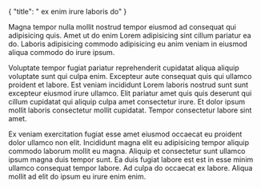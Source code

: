 {
  "title": " ex enim irure laboris do"
}

Magna tempor nulla mollit nostrud tempor eiusmod ad consequat qui adipisicing quis. Amet ut do enim Lorem adipisicing sint cillum pariatur ea do. Laboris adipisicing commodo adipisicing eu anim veniam in eiusmod aliqua commodo do irure ipsum.

Voluptate tempor fugiat pariatur reprehenderit cupidatat aliqua aliquip voluptate sunt qui culpa enim. Excepteur aute consequat quis qui ullamco proident et labore. Est veniam incididunt Lorem laboris nostrud sunt sunt excepteur eiusmod irure ullamco. Elit pariatur amet quis quis deserunt qui cillum cupidatat qui aliquip culpa amet consectetur irure. Et dolor ipsum mollit laboris consectetur mollit cupidatat. Tempor consectetur labore sint amet.

Ex veniam exercitation fugiat esse amet eiusmod occaecat eu proident dolor ullamco non elit. Incididunt magna elit eu adipisicing tempor aliquip commodo laborum mollit eu magna. Aliquip et consectetur sunt ullamco ipsum magna duis tempor sunt. Ea duis fugiat labore est est in esse minim ullamco consequat tempor labore. Ad culpa do occaecat ex labore. Aliqua mollit ad elit do ipsum eu irure enim enim.